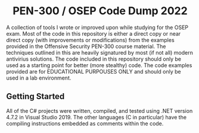 # <h1 align="center" id="heading">PEN-300 / OSEP Code Dump 2022</h1>

A collection of tools I wrote or improved upon while studying for the OSEP exam. Most of the code in this repository is either a direct copy or near direct copy (with improvements or modifications) from the examples provided in the Offensive Security PEN-300 course material. The techniques outlined in this are heavily signatured by most (if not all) modern antivirius solutions. The code included in this repository should only be used as a starting point for better (more stealthy) code. The code examples provided are for EDUCATIONAL PURPOUSES ONLY and should only be used in a lab environment.

## Getting Started

All of the C# projects were written, compiled, and tested using .NET version 4.7.2 in Visual Studio 2019. The other languages (C in particular) have the compiling instructions embedded as comments within the code. 
